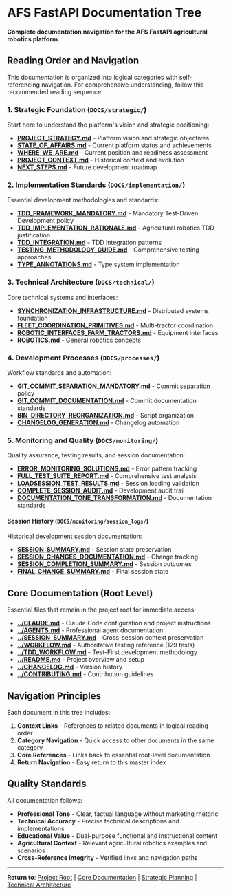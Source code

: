 # AFS FastAPI Documentation Tree

**Complete documentation navigation for the AFS FastAPI agricultural robotics platform.**

## Reading Order and Navigation

This documentation is organized into logical categories with self-referencing navigation. For comprehensive understanding, follow this recommended reading sequence:

### 1. **Strategic Foundation** (`DOCS/strategic/`)
Start here to understand the platform's vision and strategic positioning:

- **[PROJECT_STRATEGY.md](strategic/PROJECT_STRATEGY.md)** - Platform vision and strategic objectives
- **[STATE_OF_AFFAIRS.md](strategic/STATE_OF_AFFAIRS.md)** - Current platform status and achievements
- **[WHERE_WE_ARE.md](strategic/WHERE_WE_ARE.md)** - Current position and readiness assessment
- **[PROJECT_CONTEXT.md](strategic/PROJECT_CONTEXT.md)** - Historical context and evolution
- **[NEXT_STEPS.md](strategic/NEXT_STEPS.md)** - Future development roadmap

### 2. **Implementation Standards** (`DOCS/implementation/`)
Essential development methodologies and standards:

- **[TDD_FRAMEWORK_MANDATORY.md](implementation/TDD_FRAMEWORK_MANDATORY.md)** - Mandatory Test-Driven Development policy
- **[TDD_IMPLEMENTATION_RATIONALE.md](implementation/TDD_IMPLEMENTATION_RATIONALE.md)** - Agricultural robotics TDD justification
- **[TDD_INTEGRATION.md](implementation/TDD_INTEGRATION.md)** - TDD integration patterns
- **[TESTING_METHODOLOGY_GUIDE.md](implementation/TESTING_METHODOLOGY_GUIDE.md)** - Comprehensive testing approaches
- **[TYPE_ANNOTATIONS.md](implementation/TYPE_ANNOTATIONS.md)** - Type system implementation

### 3. **Technical Architecture** (`DOCS/technical/`)
Core technical systems and interfaces:

- **[SYNCHRONIZATION_INFRASTRUCTURE.md](technical/SYNCHRONIZATION_INFRASTRUCTURE.md)** - Distributed systems foundation
- **[FLEET_COORDINATION_PRIMITIVES.md](technical/FLEET_COORDINATION_PRIMITIVES.md)** - Multi-tractor coordination
- **[ROBOTIC_INTERFACES_FARM_TRACTORS.md](technical/ROBOTIC_INTERFACES_FARM_TRACTORS.md)** - Equipment interfaces
- **[ROBOTICS.md](technical/ROBOTICS.md)** - General robotics concepts

### 4. **Development Processes** (`DOCS/processes/`)
Workflow standards and automation:

- **[GIT_COMMIT_SEPARATION_MANDATORY.md](processes/GIT_COMMIT_SEPARATION_MANDATORY.md)** - Commit separation policy
- **[GIT_COMMIT_DOCUMENTATION.md](processes/GIT_COMMIT_DOCUMENTATION.md)** - Commit documentation standards
- **[BIN_DIRECTORY_REORGANIZATION.md](processes/BIN_DIRECTORY_REORGANIZATION.md)** - Script organization
- **[CHANGELOG_GENERATION.md](processes/CHANGELOG_GENERATION.md)** - Changelog automation

### 5. **Monitoring and Quality** (`DOCS/monitoring/`)
Quality assurance, testing results, and session documentation:

- **[ERROR_MONITORING_SOLUTIONS.md](monitoring/ERROR_MONITORING_SOLUTIONS.md)** - Error pattern tracking
- **[FULL_TEST_SUITE_REPORT.md](monitoring/FULL_TEST_SUITE_REPORT.md)** - Comprehensive test analysis
- **[LOADSESSION_TEST_RESULTS.md](monitoring/LOADSESSION_TEST_RESULTS.md)** - Session loading validation
- **[COMPLETE_SESSION_AUDIT.md](monitoring/COMPLETE_SESSION_AUDIT.md)** - Development audit trail
- **[DOCUMENTATION_TONE_TRANSFORMATION.md](monitoring/DOCUMENTATION_TONE_TRANSFORMATION.md)** - Documentation standards

#### Session History (`DOCS/monitoring/session_logs/`)
Historical development session documentation:
- **[SESSION_SUMMARY.md](monitoring/SESSION_SUMMARY.md)** - Session state preservation
- **[SESSION_CHANGES_DOCUMENTATION.md](monitoring/SESSION_CHANGES_DOCUMENTATION.md)** - Change tracking
- **[SESSION_COMPLETION_SUMMARY.md](monitoring/SESSION_COMPLETION_SUMMARY.md)** - Session outcomes
- **[FINAL_CHANGE_SUMMARY.md](monitoring/FINAL_CHANGE_SUMMARY.md)** - Final session state

## Core Documentation (Root Level)

Essential files that remain in the project root for immediate access:

- **[../CLAUDE.md](../CLAUDE.md)** - Claude Code configuration and project instructions
- **[../AGENTS.md](../AGENTS.md)** - Professional agent documentation
- **[../SESSION_SUMMARY.md](../SESSION_SUMMARY.md)** - Cross-session context preservation
- **[../WORKFLOW.md](../WORKFLOW.md)** - Authoritative testing reference (129 tests)
- **[../TDD_WORKFLOW.md](../TDD_WORKFLOW.md)** - Test-First development methodology
- **[../README.md](../README.md)** - Project overview and setup
- **[../CHANGELOG.md](../CHANGELOG.md)** - Version history
- **[../CONTRIBUTING.md](../CONTRIBUTING.md)** - Contribution guidelines

## Navigation Principles

Each document in this tree includes:

1. **Context Links** - References to related documents in logical reading order
2. **Category Navigation** - Quick access to other documents in the same category
3. **Core References** - Links back to essential root-level documentation
4. **Return Navigation** - Easy return to this master index

## Quality Standards

All documentation follows:

- **Professional Tone** - Clear, factual language without marketing rhetoric
- **Technical Accuracy** - Precise technical descriptions and implementations
- **Educational Value** - Dual-purpose functional and instructional content
- **Agricultural Context** - Relevant agricultural robotics examples and scenarios
- **Cross-Reference Integrity** - Verified links and navigation paths

---

**Return to**: [Project Root](../) | [Core Documentation](../README.md) | [Strategic Planning](strategic/) | [Technical Architecture](technical/)